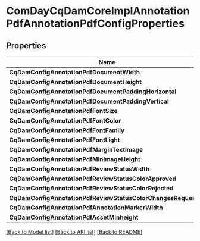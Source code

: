 # ComDayCqDamCoreImplAnnotationPdfAnnotationPdfConfigProperties

## Properties
Name | Type | Description | Notes
------------ | ------------- | ------------- | -------------
**CqDamConfigAnnotationPdfDocumentWidth** | [**ConfigNodePropertyInteger**](configNodePropertyInteger.md) |  | [optional] 
**CqDamConfigAnnotationPdfDocumentHeight** | [**ConfigNodePropertyInteger**](configNodePropertyInteger.md) |  | [optional] 
**CqDamConfigAnnotationPdfDocumentPaddingHorizontal** | [**ConfigNodePropertyInteger**](configNodePropertyInteger.md) |  | [optional] 
**CqDamConfigAnnotationPdfDocumentPaddingVertical** | [**ConfigNodePropertyInteger**](configNodePropertyInteger.md) |  | [optional] 
**CqDamConfigAnnotationPdfFontSize** | [**ConfigNodePropertyInteger**](configNodePropertyInteger.md) |  | [optional] 
**CqDamConfigAnnotationPdfFontColor** | [**ConfigNodePropertyString**](configNodePropertyString.md) |  | [optional] 
**CqDamConfigAnnotationPdfFontFamily** | [**ConfigNodePropertyString**](configNodePropertyString.md) |  | [optional] 
**CqDamConfigAnnotationPdfFontLight** | [**ConfigNodePropertyString**](configNodePropertyString.md) |  | [optional] 
**CqDamConfigAnnotationPdfMarginTextImage** | [**ConfigNodePropertyInteger**](configNodePropertyInteger.md) |  | [optional] 
**CqDamConfigAnnotationPdfMinImageHeight** | [**ConfigNodePropertyInteger**](configNodePropertyInteger.md) |  | [optional] 
**CqDamConfigAnnotationPdfReviewStatusWidth** | [**ConfigNodePropertyInteger**](configNodePropertyInteger.md) |  | [optional] 
**CqDamConfigAnnotationPdfReviewStatusColorApproved** | [**ConfigNodePropertyString**](configNodePropertyString.md) |  | [optional] 
**CqDamConfigAnnotationPdfReviewStatusColorRejected** | [**ConfigNodePropertyString**](configNodePropertyString.md) |  | [optional] 
**CqDamConfigAnnotationPdfReviewStatusColorChangesRequested** | [**ConfigNodePropertyString**](configNodePropertyString.md) |  | [optional] 
**CqDamConfigAnnotationPdfAnnotationMarkerWidth** | [**ConfigNodePropertyInteger**](configNodePropertyInteger.md) |  | [optional] 
**CqDamConfigAnnotationPdfAssetMinheight** | [**ConfigNodePropertyInteger**](configNodePropertyInteger.md) |  | [optional] 

[[Back to Model list]](../README.md#documentation-for-models) [[Back to API list]](../README.md#documentation-for-api-endpoints) [[Back to README]](../README.md)


